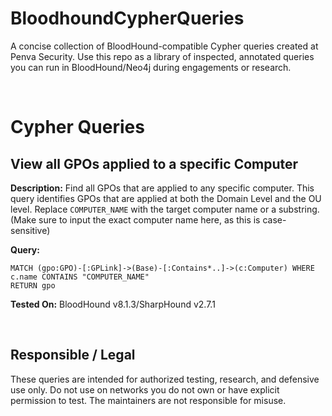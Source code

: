 # BloodhoundCypherQueries
A concise collection of BloodHound-compatible Cypher queries created at Penva Security. Use this repo as a library of inspected, annotated queries you can run in BloodHound/Neo4j during engagements or research.

<br>

# Cypher Queries

## **View all GPOs applied to a specific Computer**
**Description:** Find all GPOs that are applied to any specific computer. This query identifies GPOs that are applied at both the Domain Level and the OU level. Replace `COMPUTER_NAME` with the target computer name or a substring. (Make sure to input the exact computer name here, as this is case-sensitive)

**Query:**
```
MATCH (gpo:GPO)-[:GPLink]->(Base)-[:Contains*..]->(c:Computer) WHERE c.name CONTAINS "COMPUTER_NAME"
RETURN gpo
```
**Tested On:** BloodHound v8.1.3/SharpHound v2.7.1

<br>

## Responsible / Legal
These queries are intended for authorized testing, research, and defensive use only. Do not use on networks you do not own or have explicit permission to test. The maintainers are not responsible for misuse.
